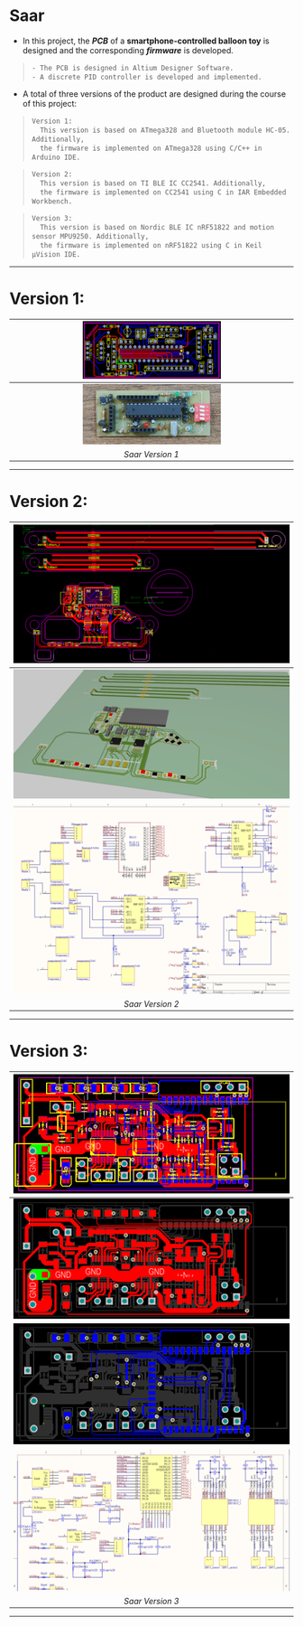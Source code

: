 # Saar


- In this project, the **_PCB_** of a **smartphone-controlled balloon toy** is designed and the corresponding **_firmware_** is developed.
>     - The PCB is designed in Altium Designer Software. 
>     - A discrete PID controller is developed and implemented. 


- A total of three versions of the product are designed during the course of this project:
>     Version 1: 
>       This version is based on ATmega328 and Bluetooth module HC-05. Additionally, 
>       the firmware is implemented on ATmega328 using C/C++ in Arduino IDE. 

>     Version 2: 
>       This version is based on TI BLE IC CC2541. Additionally, 
>       the firmware is implemented on CC2541 using C in IAR Embedded Workbench. 

>     Version 3: 
>       This version is based on Nordic BLE IC nRF51822 and motion sensor MPU9250. Additionally, 
>       the firmware is implemented on nRF51822 using C in Keil µVision IDE. 

-----------------------------------------------------
# Version 1:

| <img src="https://github.com/mostafachegeni/saar/blob/9224e11a81262263e10ab6122a9625100b0a9d9a/Version_1/Custom_Arduino_1.png" width="50%" height="50%" alt> | 
|:--:|
| <img src="https://github.com/mostafachegeni/saar/blob/9224e11a81262263e10ab6122a9625100b0a9d9a/Version_1/Custom_Arduino_2.png" width="50%" height="50%" alt> |
| *Saar Version 1* |

-----------------------------------------------------
# Version 2:

| <img src="https://github.com/mostafachegeni/saar/blob/4b3129bfe3e27d1c6f246fa6a37d08a7c4b75bb6/Version_2/Saar_CC2541.png" width="100%" height="100%" alt> |
|:--:|
| <img src="https://github.com/mostafachegeni/saar/blob/4b3129bfe3e27d1c6f246fa6a37d08a7c4b75bb6/Version_2/3D_Saar_CC2541.png" width="100%" height="100%" alt> |
| <img src="https://github.com/mostafachegeni/saar/blob/4b3129bfe3e27d1c6f246fa6a37d08a7c4b75bb6/Version_2/SCH_Saar_1.png" width="100%" height="100%" alt> | 
| *Saar Version 2* |

-----------------------------------------------------
# Version 3:

| <img src="https://github.com/mostafachegeni/saar/blob/0c33291b089e29fc6cc4f12188c34a6fefb6a9ff/Version_3/PCB/Saar3_PCB.png" width="100%" height="100%"> |
|:--:|
| <img src="https://github.com/mostafachegeni/saar/blob/aac793edefc61688d349da8210143097a5c99567/Version_3/PCB/Saar3_Top_Layer.png" width="100%" height="100%"> |
| <img src="https://github.com/mostafachegeni/saar/blob/0c33291b089e29fc6cc4f12188c34a6fefb6a9ff/Version_3/PCB/Saar3_Bottom_Layer.png" width="100%" height="100%"> |
| <img src="https://github.com/mostafachegeni/saar/blob/aac793edefc61688d349da8210143097a5c99567/Version_3/PCB/Saar3_SCH_1.png" width="100%" height="100%"> |
| *Saar Version 3* |

-----------------------------------------------------


